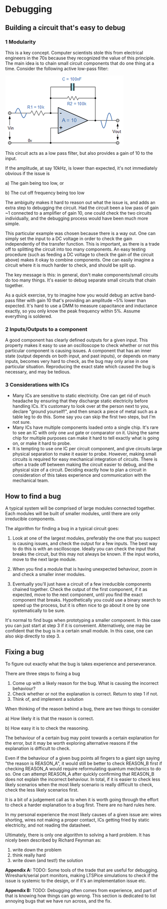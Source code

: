 ﻿# Debugging

## Building a circuit that's easy to debug

### 1 Modularity

This is a key concept. Computer scientists stole this from electrical engineers in the 70s because they recognized the value of this principle. The main idea is to chain small circuit components that do one thing at a time. Consider the following active low-pass filter:

![A low pass filter with gain 10](misc_images/fil29.gif)

This circuit acts as a low pass filter, but also provides a gain of 10 to the input.

If the amplitude, at say 10kHz, is lower than expected, it's not immediately obvious if the issue is

a) The gain being too low, or

b) The cut off frequency being too low

The ambiguity makes it hard to reason out what the issue is, and adds an extra step to debugging the circuit. Had the circuit been a low pass of gain ~1 connected to a amplifier of gain 10, one could check the two circuits individually, and the debugging process would have been much more simple.

This particular example was chosen because there is a way out. One can simply set the input to a DC voltage in order to check the gain independently of the transfer function. This is important, as there is a trade off to splitting the circuit into too many components. An easy testing procedure (such as feeding a DC voltage to check the gain of the circuit above) makes it okay to combine components. One can easily imagine a circuit where it is much harder to check, and should be split up.

The key message is this: in general, don't make components/small circuits do too many things. It's easier to debug separate small circuits that chain together.

As a quick exercise, try to imagine how you would debug an active band-pass filter with gain 10 that's providing an amplitude ~5% lower than expected. It's hard to use a DMM to measure capacitance and inductance exactly, so you only know the peak frequency within 5%. Assume everything is soldered.

### 2 Inputs/Outputs to a component
A good component has clearly defined outputs for a given input. This property makes it easy to use an oscilloscope to check whether or not this particular component is causing issues. A component that has an inner state (output depends on both input, and past inputs), or depends on many inputs, becomes very hard to check, as the bug may only arise in one particular situation. Reproducing the exact state which caused the bug is necessary, and may be tedious.

### 3 Considerations with ICs

- Many ICs are sensitive to static electricity. One can get rid of much headache by ensuring that they discharge static electricity before handling ICs. It's customary to look over at the person next to you, declare "ground yourself!", and then smack a piece of metal such as a table leg to do this. Some say you can skip the first two steps, but I'm not sure.
- Many ICs have multiple components loaded onto a single chip. It's rare to see an IC with only one `and` gate or comparator on it. Using the same chip for multiple purposes can make it hard to tell exactly what is going on, or make it hard to probe.
- It is tempting to use one IC per circuit component, and give circuits large physical separation to make it easier to probe. However, making small circuits is required for easy mechanical integration of circuits. There is often a trade off between making the circuit easier to debug, and the physical size of a circuit. Deciding exactly how to plan a circuit in consideration of this takes experience and communication with the mechanical team.

## How to find a bug

A typical system will be comprised of large modules connected together. Each modules will be built of smaller modules, until there are only irreducible components.

The algorithm for finding a bug in a typical circuit goes:

1) Look at one of the largest modules, preferably the one that you suspect is causing issues, and check the output for a few inputs. The best way to do this is with an oscilloscope. Ideally you can check the input that breaks the circuit, but this may not always be known. If the input works, move to the next large module.

2) When you find a module that is having unexpected behaviour, zoom in and check a smaller inner modules.
3) Eventually you'll just have a circuit of a few irreducible components chained together. Check the output of the first component, if it as expected, move to the next component, until you find the exact component that breaks. Hypothetically you could use a binary search to speed up the process, but it is often nice to go about it one by one systematically to be sure.

It's normal to find bugs when prototyping a smaller component. In this case you can just start at step 3 if it is convenient. Alternatively, one may be confident that the bug is in a certain small module. In this case, one can also skip directly to step 3.

## Fixing a bug

To figure out exactly what the bug is takes experience and perseverance.

There are three steps to fixing a bug

1) Come up with a likely reason for the bug. What is causing the incorrect behaviour?
2) Check whether or not the explanation is correct. Return to step 1 if not.
3) Think of, and implement a solution

When thinking of the reason behind a bug, there are two things to consider

a) How likely it is that the reason is correct.

b) How easy it is to check the reasoning.

The behaviour of a certain bug may point towards a certain explanation for the error, but it may be worth exploring alternative reasons if the explanation is difficult to check.

Even if the behaviour of a given bug points all fingers to a giant sign saying "the reason is REASON_A", it would still be better to check REASON_B first if checking REASON_A would require reformulating quantum mechanics to do so. One can attempt REASON_A after quickly confirming that REASON_B does not explain the incorrect behaviour. In total, if it is easier to check less likely scenarios when the most likely scenario is really difficult to check, check the less likely scenarios first.

It is a bit of a judgement call as to when it is worth going through the effort to check a harder explanation to a bug first. There are no hard rules here.

In my personal experience the most likely causes of a given issue are: wires shorting, wires not making a proper contact, ICs getting fried by static electricity, and not reading the datasheet.

Ultimately, there is only one algorithm to solving a hard problem. It has nicely been described by Richard Feynman as:

1) write down the problem
2) think really hard
3) write down (and test!) the solution

**Appendix A:**
TODO: Some tools of the trade that are useful for debugging. Wireshark/serial port monitors, making LTSPice simulations to check if the issue is systemic to the design, or if it's an implementation issue etc.

**Appendix B:**
TODO: Debugging often comes from experience, and part of that is knowing how things can go wrong. This section is dedicated to list annoying bugs that we have run across, and the fix.
